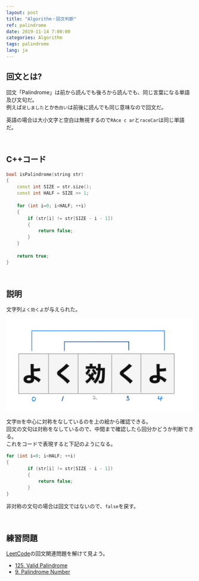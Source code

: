 ```yaml
---
layout: post
title: "Algorithm・回文判断"
ref: palindrome
date: 2019-11-14 7:00:00
categories: Algorithm
tags: palindrome
lang: ja
---
```


## **回文とは?**

回文「Palindrome」は前から読んでも後ろから読んでも、同じ言葉になる単語及び文句だ。 <br>
例えば`足しました`とか`色白い`は前後に読んでも同じ意味なので回文だ。

英語の場合は大小文字と空白は無視するので`RAce c ar`と`raceCar`は同じ単語だ。

<br>

## **C++コード**

```cpp
bool isPalindrome(string str)
{
    const int SIZE = str.size();
    const int HALF = SIZE >> 1;

    for (int i=0; i<HALF; ++i)
    {
        if (str[i] != str[SIZE - i - 1])
        {
            return false;
        }   
    }

    return true;
}
```

<br>

## **説明**

文字列`よく効くよ`が与えられた。

![Palindrome](/assets/images/algorithm/palindrome/normal/palindrome-ja.jpg)

文字`効`を中心に対称をなしているのを上の絵から確認できる。<br>
回文の文句は対称をなしているので、中間まで確認したら回分かどうか判断できる。<br>
これをコードで表現すると下記のようになる。

```cpp
for (int i=0; i<HALF; ++i)
{
        if (str[i] != str[SIZE - i - 1]) 
        { 
            return false;
        }
}
```

非対称の文句の場合は回文ではないので、`false`を戻す。

<br>

## **練習問題**
[LeetCode](https://leetcode.com/problemset/all/?search=palindrome)の回文関連問題を解けて見よう。
- [125. Valid Palindrome](https://leetcode.com/problems/valid-palindrome/)
- [9. Palindrome Number](https://leetcode.com/problems/palindrome-number/)
